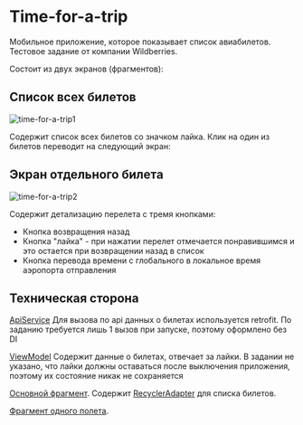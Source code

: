 # Time-for-a-trip
Мобильное приложение, которое показывает список авиабилетов. Тестовое задание от компании Wildberries.

Состоит из двух экранов (фрагментов):

## Список всех билетов
![time-for-a-trip1](https://github.com/Garshishka/Time-for-a-trip/assets/30876362/5d5a0ace-8208-4cbe-9804-2e0957fd7692)

Содержит список всех билетов со значком лайка. Клик на один из билетов переводит на следующий экран:

## Экран отдельного билета
![time-for-a-trip2](https://github.com/Garshishka/Time-for-a-trip/assets/30876362/ecc84ec1-676f-490b-a51c-b9ae3f32565f)

Содержит детализацию перелета с тремя кнопками:
- Кнопка возвращения назад
- Кнопка "лайка" - при нажатии перелет отмечается понравившимся и это остается при возвращении назад в список
- Кнопка перевода времени с глобального в локальное время аэропорта отправления

## Техническая сторона
[ApiService](https://github.com/Garshishka/Time-for-a-trip/blob/master/app/src/main/java/ru/garshishka/timeforatrip/api/ApiService.kt) Для вызова по api данных о билетах используется retrofit. По заданию требуется лишь 1 вызов при запуске, поэтому оформлено без DI

[ViewModel](https://github.com/Garshishka/Time-for-a-trip/blob/master/app/src/main/java/ru/garshishka/timeforatrip/TripViewModel.kt) Содержит данные о билетах, отвечает за лайки. В задании не указано, что лайки должны оставаться после выключения приложения, поэтому их состояние никак не сохраняется

[Основной фрагмент](https://github.com/Garshishka/Time-for-a-trip/blob/master/app/src/main/java/ru/garshishka/timeforatrip/fragments/RoutesListFragment.kt). Содержит [RecyclerAdapter](https://github.com/Garshishka/Time-for-a-trip/blob/master/app/src/main/java/ru/garshishka/timeforatrip/viewholder/FlightViewHolder.kt) для списка билетов.

[Фрагмент одного полета](https://github.com/Garshishka/Time-for-a-trip/blob/master/app/src/main/java/ru/garshishka/timeforatrip/fragments/OneFlightFragment.kt).
